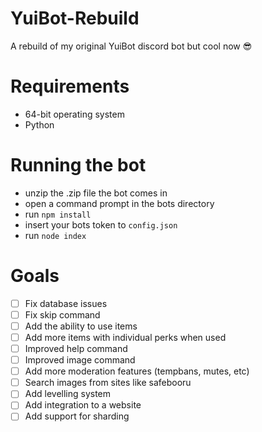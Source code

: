 # YuiBot-Rebuild
A rebuild of my original YuiBot discord bot but cool now :sunglasses:

# Requirements
* 64-bit operating system
* Python

# Running the bot
* unzip the .zip file the bot comes in
* open a command prompt in the bots directory
* run `npm install`
* insert your bots token to `config.json`
* run `node index`

# Goals
- [ ] Fix database issues
- [ ] Fix skip command
- [ ] Add the ability to use items
- [ ] Add more items with individual perks when used
- [ ] Improved help command
- [ ] Improved image command
- [ ] Add more moderation features (tempbans, mutes, etc)
- [ ] Search images from sites like safebooru
- [ ] Add levelling system
- [ ] Add integration to a website
- [ ] Add support for sharding
